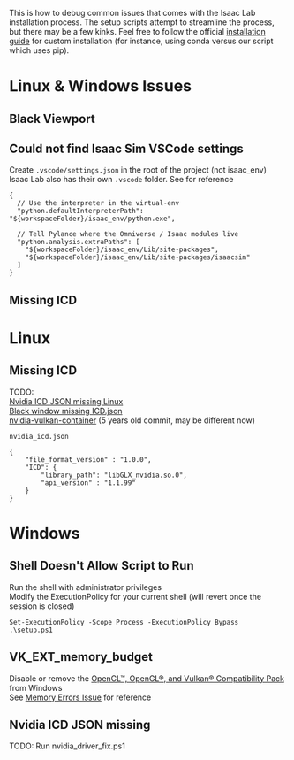 This is how to debug common issues that comes with the Isaac Lab installation process. The setup scripts attempt to streamline the process, but there may be a few kinks. Feel free to follow the official [installation guide](https://isaac-sim.github.io/IsaacLab/main/source/setup/quickstart.html#quick-installation-guide) for custom installation (for instance, using conda versus our script which uses pip).

# Linux & Windows Issues

## Black Viewport

## Could not find Isaac Sim VSCode settings

Create `.vscode/settings.json` in the root of the project (not isaac_env)  
Isaac Lab also has their own `.vscode` folder. See for reference
```
{
  // Use the interpreter in the virtual-env
  "python.defaultInterpreterPath": "${workspaceFolder}/isaac_env/python.exe",

  // Tell Pylance where the Omniverse / Isaac modules live
  "python.analysis.extraPaths": [
    "${workspaceFolder}/isaac_env/Lib/site-packages",
    "${workspaceFolder}/isaac_env/Lib/site-packages/isaacsim"
  ]
}
```

## Missing ICD

# Linux

## Missing ICD

TODO:  
[Nvidia ICD JSON missing Linux](https://github.com/NVIDIA/nvidia-container-toolkit/issues/767)  
[Black window missing ICD.json](https://forums.developer.nvidia.com/t/isaac-gym-black-window-missing-nvidia-icd-json-segmentation-fault/210175)  
[nvidia-vulkan-container](https://github.com/Babbleshack/nvidia-vulkan-container/blob/master/nvidia_icd.json) (5 years old commit, may be different now)  

`nvidia_icd.json`
```
{
    "file_format_version" : "1.0.0",
    "ICD": {
        "library_path": "libGLX_nvidia.so.0",
        "api_version" : "1.1.99"
    }
}
```

# Windows

## Shell Doesn't Allow Script to Run
Run the shell with administrator privileges  
Modify the ExecutionPolicy for your current shell (will revert once the session is closed)
```
Set-ExecutionPolicy -Scope Process -ExecutionPolicy Bypass
.\setup.ps1
```
## 

## VK_EXT_memory_budget
Disable or remove the [OpenCL™, OpenGL®, and Vulkan® Compatibility Pack](https://apps.microsoft.com/detail/9nqpsl29bfff?hl=en-US&gl=US) from Windows  
See [Memory Errors Issue](https://github.com/isaac-sim/IsaacLab/discussions/2046) for reference

## Nvidia ICD JSON missing
TODO: Run nvidia_driver_fix.ps1